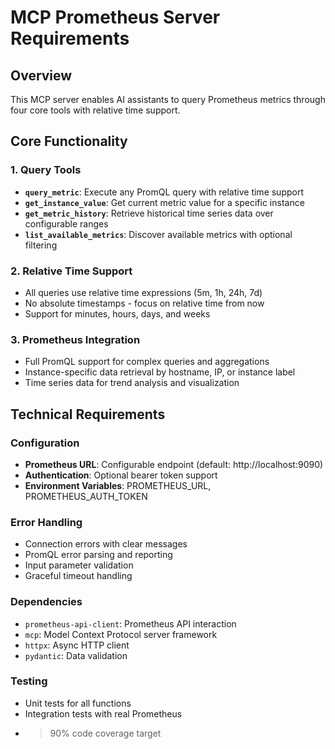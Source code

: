 # MCP Prometheus Server Requirements

## Overview
This MCP server enables AI assistants to query Prometheus metrics through four core tools with relative time support.

## Core Functionality

### 1. Query Tools
- **`query_metric`**: Execute any PromQL query with relative time support
- **`get_instance_value`**: Get current metric value for a specific instance
- **`get_metric_history`**: Retrieve historical time series data over configurable ranges
- **`list_available_metrics`**: Discover available metrics with optional filtering

### 2. Relative Time Support
- All queries use relative time expressions (5m, 1h, 24h, 7d)
- No absolute timestamps - focus on relative time from now
- Support for minutes, hours, days, and weeks

### 3. Prometheus Integration
- Full PromQL support for complex queries and aggregations
- Instance-specific data retrieval by hostname, IP, or instance label
- Time series data for trend analysis and visualization

## Technical Requirements

### Configuration
- **Prometheus URL**: Configurable endpoint (default: http://localhost:9090)
- **Authentication**: Optional bearer token support
- **Environment Variables**: PROMETHEUS_URL, PROMETHEUS_AUTH_TOKEN

### Error Handling
- Connection errors with clear messages
- PromQL error parsing and reporting
- Input parameter validation
- Graceful timeout handling

### Dependencies
- `prometheus-api-client`: Prometheus API interaction
- `mcp`: Model Context Protocol server framework
- `httpx`: Async HTTP client
- `pydantic`: Data validation

### Testing
- Unit tests for all functions
- Integration tests with real Prometheus
- >90% code coverage target